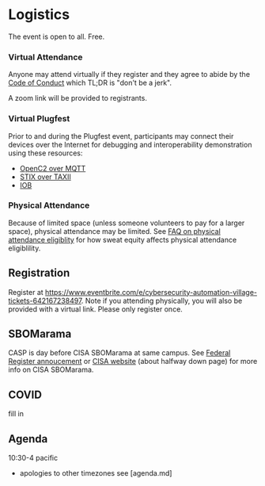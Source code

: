 # Logistics
The event is open to all.
Free.

### Virtual Attendance

Anyone may attend virtually if they 
register and they
agree to abide by the 
[Code of Conduct](../../../../CODE-OF-CONDUCT.md)
which TL;DR is "don't be a jerk".

A zoom link will be provided to registrants.

### Virtual Plugfest
Prior to and during the Plugfest event, participants may connect their devices over the Internet
for debugging and interoperability demonstration using these resources:
* [OpenC2 over MQTT](SweatEquity/openc2-mqtt-topics.md)
* [STIX over TAXII](SweatEquity/APL)
* [IOB](SweatEquity/APL)

### Physical Attendance

Because of limited space
(unless someone volunteers to pay for a larger space),
physical attendance may be limited.
See [FAQ on physical attendance eligiblity](./faq.md#how-will-physical-attendance-be-determined) 
for how sweat equity 
affects physical attendance eligiblility.

## Registration
Register at https://www.eventbrite.com/e/cybersecurity-automation-village-tickets-642167238497.
Note if you attending physically, you will also be provided with a virtual link.
Please only register once.

## SBOMarama
CASP is day before 
CISA SBOMarama
at same campus. 
See [Federal Register annoucement](https://www.federalregister.gov/documents/2023/05/22/2023-10825/2023-cisa-sbom-a-rama)
or [CISA website](https://www.cisa.gov/sbom) (about halfway down page) for more info on CISA SBOMarama.

## COVID
fill in

## Agenda
10:30-4 pacific
* apologies to other timezones
see [agenda.md]